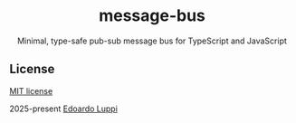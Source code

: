 <!--suppress HtmlDeprecatedAttribute -->
<h1 align="center">message-bus</h1>
<p align="center">Minimal, type-safe pub-sub message bus for TypeScript and JavaScript</p>

## License

[MIT license](https://github.com/lppedd/message-bus/blob/main/LICENSE)

2025-present [Edoardo Luppi](https://github.com/lppedd)  
